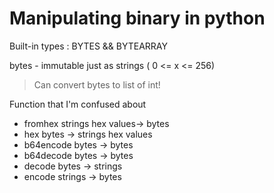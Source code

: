 # Manipulating binary in python

Built-in types : BYTES && BYTEARRAY

bytes - immutable just as strings ( 0 <= x <= 256)

> Can convert bytes to list of int!

Function that I'm confused about

- fromhex
	strings hex values-> bytes
- hex
	bytes -> strings hex values
- b64encode
	bytes -> bytes	
- b64decode
	bytes -> bytes	
- decode
	bytes -> strings
- encode
	strings -> bytes

